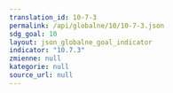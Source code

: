 ```yaml
---
translation_id: 10-7-3
permalink: /api/globalne/10/10-7-3.json
sdg_goal: 10
layout: json_globalne_goal_indicator
indicator: "10.7.3"
zmienne: null
kategorie: null
source_url: null
---
```

